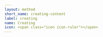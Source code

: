 ```yaml
---
layout: method
short_name: creating-content
label: creating
name: Creating
icon: <span class="icon icon-ruler"></span>
---
```

